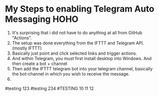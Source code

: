 <h1>My Steps to enabling Telegram Auto Messaging HOHO</h1>


1. It's surprising that i did not have to do anything at all from GitHub "Actions".
2. The setup was done everything from the IFTTT and Telegram API. (mostly IFTTT)
3. Basically just point and click selected links and trigger actions.
4. And within Telegram, you must first install desktop into Windows. And then create a bot + channel
5. Then add the IFTTT telegram bot into your telegram channel, basically the bot-channel in which you wish to receive the message.
6. 
#testing 123
#testing 234
#TESTING 10 11  12

